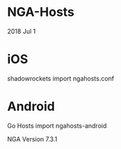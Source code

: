 # NGA-Hosts
2018 Jul 1

# iOS
shadowrockets import ngahosts.conf

# Android
Go Hosts import ngahosts-android

NGA Version 7.3.1
